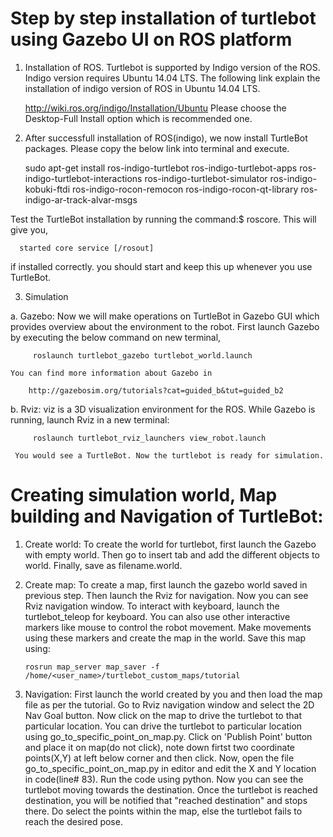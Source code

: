 # Step by step installation of turtlebot using Gazebo UI on ROS platform
  1. Installation of ROS.
    Turtlebot is supported by Indigo version of the ROS. Indigo version requires Ubuntu 14.04 LTS. The following link 
    explain the installation of indigo version of ROS in Ubuntu 14.04 LTS.
    
       http://wiki.ros.org/indigo/Installation/Ubuntu
    Please choose the Desktop-Full Install option which is recommended one. 



 2. After successfull installation of ROS(indigo), we now install TurtleBot packages. Please copy the below link into 
  terminal and execute.

      sudo apt-get install ros-indigo-turtlebot ros-indigo-turtlebot-apps ros-indigo-turtlebot-interactions 
      ros-indigo-turtlebot-simulator ros-indigo-kobuki-ftdi ros-indigo-rocon-remocon ros-indigo-rocon-qt-library 
      ros-indigo-ar-track-alvar-msgs

   Test the TurtleBot installation by running the command:$ roscore. This will give you, 
   
      started core service [/rosout] 
      
   if installed correctly. 
   you should start and keep this up whenever you use TurtleBot.


 3. Simulation

  a. Gazebo: Now we will make operations on TurtleBot in Gazebo GUI which provides overview about the environment 
    to the robot. First launch Gazebo by executing the below command on new terminal,
    
         roslaunch turtlebot_gazebo turtlebot_world.launch
      
    You can find more information about Gazebo in 
    
        http://gazebosim.org/tutorials?cat=guided_b&tut=guided_b2
   
  b. Rviz: viz is a 3D visualization environment for the ROS. While Gazebo is running, 
     launch Rviz in a new terminal:
    
         roslaunch turtlebot_rviz_launchers view_robot.launch
   
     You would see a TurtleBot. Now the turtlebot is ready for simulation.
  
# Creating simulation world, Map building and Navigation of TurtleBot:
  1. Create world:  To create the world for turtlebot, first launch the Gazebo with empty world. Then go to insert tab 
     and add the different objects to world. Finally, save as filename.world. 
  
  
  2. Create map: To create a map, first launch the gazebo world saved in previous step. Then launch the Rviz for navigation.
     Now you can see Rviz navigation window. To interact with keyboard, launch the turtlebot_teleop for keyboard. You can
     also use other interactive markers like mouse to control the robot movement. Make movements using these markers and
     create the map in the world. Save this map using:
         
         rosrun map_server map_saver -f /home/<user_name>/turtlebot_custom_maps/tutorial
         
   3. Navigation: First launch the world created by you and then load the map file as per the tutorial. Go to Rviz navigation
      window and select the 2D Nav Goal button. Now click on the map to drive the turtlebot to that particular location. 
      You can drive the turtlebot to particular location using go_to_specific_point_on_map.py. Click on 'Publish Point' 
      button and place it on map(do not click), note down firtst two coordinate points(X,Y) at left below corner and 
      then click. Now, open the file go_to_specific_point_on_map.py in editor and edit the X and Y location 
      in code(line# 83). Run the code using python. Now you can see the turtlebot moving towards the destination. Once the
      turtlebot is reached destination, you will be notified that "reached destination" and stops there. Do select the points
      within the map, else the turtlebot fails to reach the desired pose.
      
                
     
  
   



 
    
